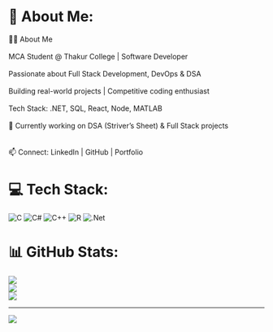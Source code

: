 # 💫 About Me:
👩‍💻 About Me<br><br>MCA Student @ Thakur College | Software Developer<br><br>Passionate about Full Stack Development, DevOps & DSA<br><br>Building real-world projects | Competitive coding enthusiast<br><br>Tech Stack: .NET, SQL, React, Node, MATLAB<br><br>🚀 Currently working on DSA (Striver’s Sheet) & Full Stack projects<br><br><br>📫 Connect: LinkedIn | GitHub | Portfolio


# 💻 Tech Stack:
![C](https://img.shields.io/badge/c-%2300599C.svg?style=for-the-badge&logo=c&logoColor=white) ![C#](https://img.shields.io/badge/c%23-%23239120.svg?style=for-the-badge&logo=csharp&logoColor=white) ![C++](https://img.shields.io/badge/c++-%2300599C.svg?style=for-the-badge&logo=c%2B%2B&logoColor=white) ![R](https://img.shields.io/badge/r-%23276DC3.svg?style=for-the-badge&logo=r&logoColor=white) ![.Net](https://img.shields.io/badge/.NET-5C2D91?style=for-the-badge&logo=.net&logoColor=white)
# 📊 GitHub Stats:
![](https://github-readme-stats.vercel.app/api?username=nehap3&theme=dark&hide_border=false&include_all_commits=false&count_private=false)<br/>
![](https://nirzak-streak-stats.vercel.app/?user=nehap3&theme=dark&hide_border=false)<br/>
![](https://github-readme-stats.vercel.app/api/top-langs/?username=nehap3&theme=dark&hide_border=false&include_all_commits=false&count_private=false&layout=compact)

---
[![](https://visitcount.itsvg.in/api?id=nehap3&icon=0&color=0)](https://visitcount.itsvg.in)

<!-- Proudly created with GPRM ( https://gprm.itsvg.in ) -->
